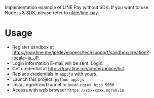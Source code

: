 Implementation example of LINE Pay without SDK.
If you want to use Node.js & SDK, please refer to [nkjm/line-pay](https://github.com/nkjm/line-pay).

# Usage

* Register sandbox at https://pay.line.me/jp/developers/techsupport/sandbox/creation?locale=ja_JP.
* Login information E-mail will be sent. Login.
* Get credential at https://pay.line.me/center/notice/list.
* Replace credentials in `app.js` with yours.
* Launch this project. `python app.js`
* Install ngrok and tunnel to local. `ngrok http 5000`
* Access with web browser `https://xxxxxxxx.ngrok.io`
